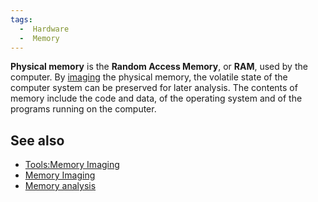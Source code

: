 ```yaml
---
tags:
  -  Hardware
  -  Memory
---
```

**Physical memory** is the **Random Access Memory**, or **RAM**, used by
the computer. By [imaging](tools:memory_imaging.md) the physical
memory, the volatile state of the computer system can be preserved for
later analysis. The contents of memory include the code and data, of the
operating system and of the programs running on the computer.

## See also

- [Tools:Memory Imaging](tools:memory_imaging.md)
- [Memory Imaging](memory_imaging.md)
- [Memory analysis](memory_analysis.md)